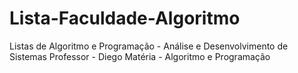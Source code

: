 # Lista-Faculdade-Algoritmo

Listas de Algoritmo e Programação - Análise e Desenvolvimento de Sistemas
Professor - Diego
Matéria - Algoritmo e Programação
